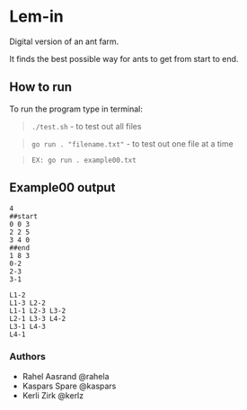 # Lem-in
Digital version of an ant farm.

It finds the best possible way for ants to get from start to end. 
## How to run
To run the program type in terminal:

>`./test.sh` - to test out all files

>`go run . "filename.txt"` - to test out one file at a time

> `EX: go run . example00.txt`


## Example00 output
```
4
##start
0 0 3
2 2 5
3 4 0
##end
1 8 3
0-2
2-3
3-1

L1-2
L1-3 L2-2
L1-1 L2-3 L3-2
L2-1 L3-3 L4-2
L3-1 L4-3
L4-1
```

### Authors

* Rahel Aasrand @rahela
* Kaspars Spare @kaspars
* Kerli Zirk @kerlz 